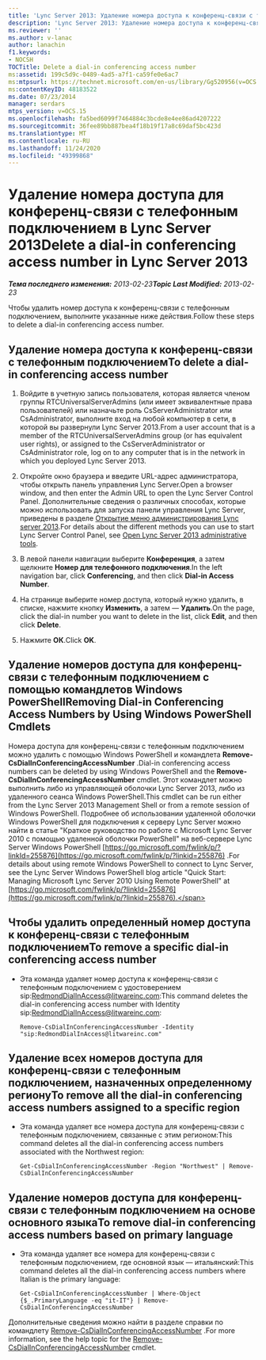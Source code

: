 ```yaml
---
title: 'Lync Server 2013: Удаление номера доступа к конференц-связи с телефонным подключением'
description: 'Lync Server 2013: Удаление номера доступа к конференц-связи с телефонным подключением.'
ms.reviewer: ''
ms.author: v-lanac
author: lanachin
f1.keywords:
- NOCSH
TOCTitle: Delete a dial-in conferencing access number
ms:assetid: 199c5d9c-0489-4ad5-a7f1-ca59fe0e6ac7
ms:mtpsurl: https://technet.microsoft.com/en-us/library/Gg520956(v=OCS.15)
ms:contentKeyID: 48183522
ms.date: 07/23/2014
manager: serdars
mtps_version: v=OCS.15
ms.openlocfilehash: fa5bed6099f7464884c3bcde8e4ee86ad4207222
ms.sourcegitcommit: 36fee89bb887bea4f18b19f17a8c69daf5bc423d
ms.translationtype: MT
ms.contentlocale: ru-RU
ms.lasthandoff: 11/24/2020
ms.locfileid: "49399868"
---
```

# <a name="delete-a-dial-in-conferencing-access-number-in-lync-server-2013"></a><span data-ttu-id="2bcbf-103">Удаление номера доступа для конференц-связи с телефонным подключением в Lync Server 2013</span><span class="sxs-lookup"><span data-stu-id="2bcbf-103">Delete a dial-in conferencing access number in Lync Server 2013</span></span>

<div data-xmlns="http://www.w3.org/1999/xhtml">

<div class="topic" data-xmlns="http://www.w3.org/1999/xhtml" data-msxsl="urn:schemas-microsoft-com:xslt" data-cs="https://msdn.microsoft.com/">

<div data-asp="https://msdn2.microsoft.com/asp">



</div>

<div id="mainSection">

<div id="mainBody"><span data-ttu-id="2bcbf-104">

<span> </span></span><span class="sxs-lookup"><span data-stu-id="2bcbf-104">

<span> </span></span></span>

<span data-ttu-id="2bcbf-105">_**Тема последнего изменения:** 2013-02-23_</span><span class="sxs-lookup"><span data-stu-id="2bcbf-105">_**Topic Last Modified:** 2013-02-23_</span></span>

<span data-ttu-id="2bcbf-106">Чтобы удалить номер доступа к конференц-связи с телефонным подключением, выполните указанные ниже действия.</span><span class="sxs-lookup"><span data-stu-id="2bcbf-106">Follow these steps to delete a dial-in conferencing access number.</span></span>

<div>

## <a name="to-delete-a-dial-in-conferencing-access-number"></a><span data-ttu-id="2bcbf-107">Удаление номера доступа к конференц-связи с телефонным подключением</span><span class="sxs-lookup"><span data-stu-id="2bcbf-107">To delete a dial-in conferencing access number</span></span>

1.  <span data-ttu-id="2bcbf-108">Войдите в учетную запись пользователя, которая является членом группы RTCUniversalServerAdmins (или имеет эквивалентные права пользователей) или назначьте роль CsServerAdministrator или CsAdministrator, выполните вход на любой компьютер в сети, в которой вы развернули Lync Server 2013.</span><span class="sxs-lookup"><span data-stu-id="2bcbf-108">From a user account that is a member of the RTCUniversalServerAdmins group (or has equivalent user rights), or assigned to the CsServerAdministrator or CsAdministrator role, log on to any computer that is in the network in which you deployed Lync Server 2013.</span></span>

2.  <span data-ttu-id="2bcbf-109">Откройте окно браузера и введите URL-адрес администратора, чтобы открыть панель управления Lync Server.</span><span class="sxs-lookup"><span data-stu-id="2bcbf-109">Open a browser window, and then enter the Admin URL to open the Lync Server Control Panel.</span></span> <span data-ttu-id="2bcbf-110">Дополнительные сведения о различных способах, которые можно использовать для запуска панели управления Lync Server, приведены в разделе [Открытие меню администрирования Lync server 2013](lync-server-2013-open-lync-server-administrative-tools.md).</span><span class="sxs-lookup"><span data-stu-id="2bcbf-110">For details about the different methods you can use to start Lync Server Control Panel, see [Open Lync Server 2013 administrative tools](lync-server-2013-open-lync-server-administrative-tools.md).</span></span>

3.  <span data-ttu-id="2bcbf-111">В левой панели навигации выберите **Конференция**, а затем щелкните **Номер для телефонного подключения**.</span><span class="sxs-lookup"><span data-stu-id="2bcbf-111">In the left navigation bar, click **Conferencing**, and then click **Dial-in Access Number**.</span></span>

4.  <span data-ttu-id="2bcbf-112">На странице выберите номер доступа, который нужно удалить, в списке, нажмите кнопку **Изменить**, а затем — **Удалить**.</span><span class="sxs-lookup"><span data-stu-id="2bcbf-112">On the page, click the dial-in number you want to delete in the list, click **Edit**, and then click **Delete**.</span></span>

5.  <span data-ttu-id="2bcbf-113">Нажмите **ОК**.</span><span class="sxs-lookup"><span data-stu-id="2bcbf-113">Click **OK**.</span></span>

</div>

<div>

## <a name="removing-dial-in-conferencing-access-numbers-by-using-windows-powershell-cmdlets"></a><span data-ttu-id="2bcbf-114">Удаление номеров доступа для конференц-связи с телефонным подключением с помощью командлетов Windows PowerShell</span><span class="sxs-lookup"><span data-stu-id="2bcbf-114">Removing Dial-in Conferencing Access Numbers by Using Windows PowerShell Cmdlets</span></span>

<span data-ttu-id="2bcbf-115">Номера доступа для конференц-связи с телефонным подключением можно удалить с помощью Windows PowerShell и командлета **Remove-CsDialInConferencingAccessNumber** .</span><span class="sxs-lookup"><span data-stu-id="2bcbf-115">Dial-in conferencing access numbers can be deleted by using Windows PowerShell and the **Remove-CsDialInConferencingAccessNumber** cmdlet.</span></span> <span data-ttu-id="2bcbf-116">Этот командлет можно выполнить либо из управляющей оболочки Lync Server 2013, либо из удаленного сеанса Windows PowerShell.</span><span class="sxs-lookup"><span data-stu-id="2bcbf-116">This cmdlet can be run either from the Lync Server 2013 Management Shell or from a remote session of Windows PowerShell.</span></span> <span data-ttu-id="2bcbf-117">Подробнее об использовании удаленной оболочки Windows PowerShell для подключения к серверу Lync Server можно найти в статье "Краткое руководство по работе с Microsoft Lync Server 2010 с помощью удаленной оболочки PowerShell" на веб-сервере Lync Server Windows PowerShell [https://go.microsoft.com/fwlink/p/?linkId=255876](https://go.microsoft.com/fwlink/p/?linkid=255876) .</span><span class="sxs-lookup"><span data-stu-id="2bcbf-117">For details about using remote Windows PowerShell to connect to Lync Server, see the Lync Server Windows PowerShell blog article "Quick Start: Managing Microsoft Lync Server 2010 Using Remote PowerShell" at [https://go.microsoft.com/fwlink/p/?linkId=255876](https://go.microsoft.com/fwlink/p/?linkid=255876).</span></span>

<div>

## <a name="to-remove-a-specific-dial-in-conferencing-access-number"></a><span data-ttu-id="2bcbf-118">Чтобы удалить определенный номер доступа к конференц-связи с телефонным подключением</span><span class="sxs-lookup"><span data-stu-id="2bcbf-118">To remove a specific dial-in conferencing access number</span></span>

  - <span data-ttu-id="2bcbf-119">Эта команда удаляет номер доступа к конференц-связи с телефонным подключением с удостоверением sip:RedmondDialInAccess@litwareinc.com:</span><span class="sxs-lookup"><span data-stu-id="2bcbf-119">This command deletes the dial-in conferencing access number with Identity sip:RedmondDialInAccess@litwareinc.com:</span></span>
    
        Remove-CsDialInConferencingAccessNumber -Identity "sip:RedmondDialInAccess@litwareinc.com"

</div>

<div>

## <a name="to-remove-all-the-dial-in-conferencing-access-numbers-assigned-to-a-specific-region"></a><span data-ttu-id="2bcbf-120">Удаление всех номеров доступа для конференц-связи с телефонным подключением, назначенных определенному региону</span><span class="sxs-lookup"><span data-stu-id="2bcbf-120">To remove all the dial-in conferencing access numbers assigned to a specific region</span></span>

  - <span data-ttu-id="2bcbf-121">Эта команда удаляет все номера доступа для конференц-связи с телефонным подключением, связанные с этим регионом:</span><span class="sxs-lookup"><span data-stu-id="2bcbf-121">This command deletes all the dial-in conferencing access numbers associated with the Northwest region:</span></span>
    
        Get-CsDialInConferencingAccessNumber -Region "Northwest" | Remove-CsDialInConferencingAccessNumber

</div>

<div>

## <a name="to-remove-dial-in-conferencing-access-numbers-based-on-primary-language"></a><span data-ttu-id="2bcbf-122">Удаление номеров доступа для конференц-связи с телефонным подключением на основе основного языка</span><span class="sxs-lookup"><span data-stu-id="2bcbf-122">To remove dial-in conferencing access numbers based on primary language</span></span>

  - <span data-ttu-id="2bcbf-123">Эта команда удаляет все номера для конференц-связи с телефонным подключением, где основной язык — итальянский:</span><span class="sxs-lookup"><span data-stu-id="2bcbf-123">This command deletes all the dial-in conferencing access numbers where Italian is the primary language:</span></span>
    
        Get-CsDialInConferencingAccessNumber | Where-Object {$_.PrimaryLanguage -eq "it-IT"} | Remove-CsDialInConferencingAccessNumber

</div>

<span data-ttu-id="2bcbf-124">Дополнительные сведения можно найти в разделе справки по командлету [Remove-CsDialInConferencingAccessNumber](https://docs.microsoft.com/powershell/module/skype/Remove-CsDialInConferencingAccessNumber) .</span><span class="sxs-lookup"><span data-stu-id="2bcbf-124">For more information, see the help topic for the [Remove-CsDialInConferencingAccessNumber](https://docs.microsoft.com/powershell/module/skype/Remove-CsDialInConferencingAccessNumber) cmdlet.</span></span>

<span data-ttu-id="2bcbf-125"></div>

</div>

<span> </span>

</div>

</div>

</span><span class="sxs-lookup"><span data-stu-id="2bcbf-125"></div>

</div>

<span> </span>

</div>

</div>

</span></span></div>

